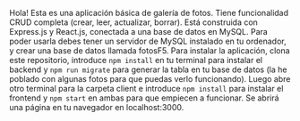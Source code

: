 Hola!
Esta es una aplicación básica de galería de fotos. Tiene funcionalidad CRUD completa (crear, leer, actualizar, borrar).
Está construida con Express.js y React.js, conectada a una base de datos en MySQL.
Para poder usarla debes tener un servidor de MySQL instalado en tu ordenador, y crear una base de datos llamada fotosF5.
Para instalar la aplicación, clona este repositorio, introduce `npm install` en tu terminal para instalar el backend y `npm run migrate` para generar la tabla en tu base de datos (la he poblado con algunas fotos para que puedas verlo funcionando). Luego abre otro terminal para la carpeta client e introduce `npm install` para instalar el frontend y `npm start` en ambas para que empiecen a funcionar. Se abrirá una página en tu navegador en localhost:3000.
